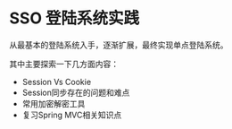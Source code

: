# SSO 登陆系统实践

从最基本的登陆系统入手，逐渐扩展，最终实现单点登陆系统。

其中主要探索一下几方面内容：

* Session Vs Cookie
* Session同步存在的问题和难点
* 常用加密解密工具
* 复习Spring MVC相关知识点
